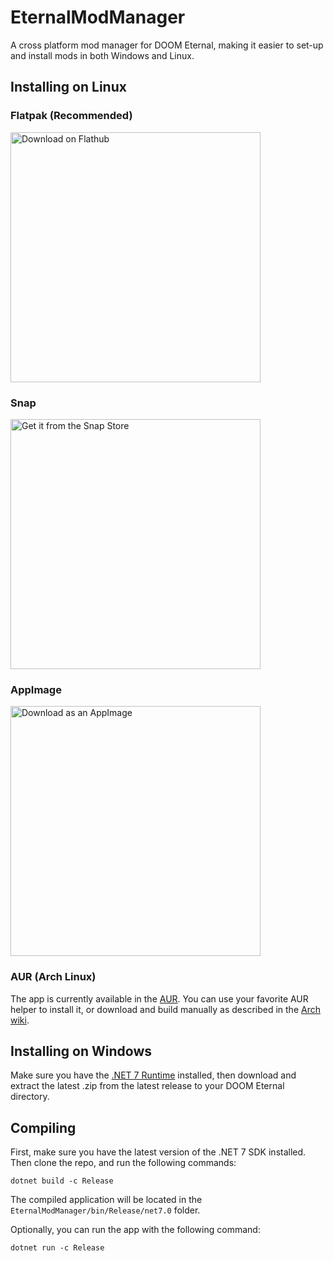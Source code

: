 # EternalModManager

A cross platform mod manager for DOOM Eternal, making it easier to set-up and install mods in both Windows and Linux.

## Installing on Linux
### Flatpak (Recommended)

<a href='https://flathub.org/apps/details/com.powerball253.eternalmodmanager'>
    <img width='400' alt='Download on Flathub' src='https://flathub.org/assets/badges/flathub-badge-en.png'/>
</a>

### Snap

<a href='https://snapcraft.io/eternalmodmanager'>
    <img width='400' alt='Get it from the Snap Store' src='https://snapcraft.io/static/images/badges/en/snap-store-black.svg' />
</a>

### AppImage

<a href='https://appimage.github.io/EternalModManager'>
    <img width='400' alt='Download as an AppImage' src='https://docs.appimage.org/_images/download-appimage-banner.svg' />
</a>

### AUR (Arch Linux)
The app is currently available in the [AUR](https://aur.archlinux.org/packages/eternalmodmanager/). You can use your favorite AUR helper to install it, or download and build manually as described in the [Arch wiki](https://aur.archlinux.org/packages/eternalmodmanager/).

## Installing on Windows
Make sure you have the [.NET 7 Runtime](https://dotnet.microsoft.com/en-us/download) installed, then download and extract the latest .zip from the latest release to your DOOM Eternal directory.

## Compiling
First, make sure you have the latest version of the .NET 7 SDK installed. Then clone the repo, and run the following commands:

```
dotnet build -c Release
```

The compiled application will be located in the `EternalModManager/bin/Release/net7.0` folder.

Optionally, you can run the app with the following command:

```
dotnet run -c Release
```
